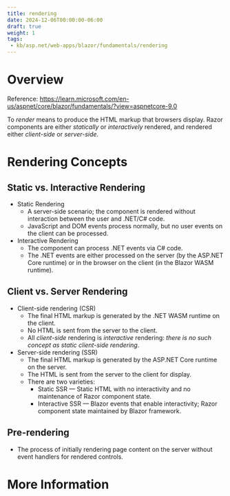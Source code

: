 ```yaml
---
title: rendering
date: 2024-12-06T00:00:00-06:00
draft: true
weight: 1
tags:
 - kb/asp.net/web-apps/blazor/fundamentals/rendering
---
```


# Overview
Reference: https://learn.microsoft.com/en-us/aspnet/core/blazor/fundamentals/?view=aspnetcore-9.0

To *render* means to produce the HTML markup that browsers display. 
Razor components are either *statically* or *interactively* rendered, and rendered either *client-side* or *server-side*.

# Rendering Concepts
## Static vs. Interactive Rendering
- Static Rendering
  - A server-side scenario; the component is rendered without interaction between the user and .NET/C# code.
  - JavaScript and DOM events process normally, but no user events on the client can be processed.
- Interactive Rendering
  - The component can process .NET events via C# code.
  - The .NET events are either processed on the server  (by the ASP.NET Core runtime) or in the browser on the client (in the Blazor WASM runtime).

## Client vs. Server Rendering
- Client-side rendering (CSR) 
  - The final HTML markup is generated by the .NET WASM runtime on the client.
  - No HTML is sent from the server to the client.
  - All *client-side* rendering is *interactive* rendering: *there is no such concept as static client-side rendering*.
- Server-side rendering (SSR)
  - The final HTML markup is generated by the ASP.NET Core runtime on the server.
  - The HTML is sent from the server to the client for display.
  - There are two varieties:
    - Static SSR — Static HTML with no interactivity and no maintenance of Razor component state. 
    - Interactive SSR — Blazor events that enable interactivity; Razor component state maintained by Blazor framework.

## Pre-rendering
- The process of initially rendering page content on the server without event handlers for rendered controls.


<!-- TODO: Link to pre-rendering section of blazor/components/render modes -->

# More Information
<!-- TODO: Insert link to blazor/components/render modes -->